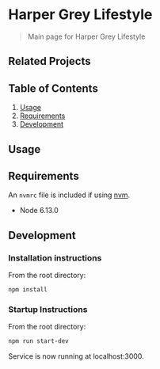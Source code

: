 # Harper Grey Lifestyle

> Main page for Harper Grey Lifestyle

## Related Projects

  <!-- - https://github.com/Vacationly/photos -->
  <!-- - https://github.com/Vacationly/reviews -->
  <!-- - https://github.com/Vacationly/listing-details -->

## Table of Contents

1. [Usage](#Usage)
1. [Requirements](#requirements)
1. [Development](#development)

## Usage

## Requirements

An `nvmrc` file is included if using [nvm](https://github.com/creationix/nvm).

- Node 6.13.0

## Development

### Installation instructions

From the root directory:
```
npm install
```

### Startup Instructions

From the root directory:

```sh
npm run start-dev
```

Service is now running at localhost:3000.
